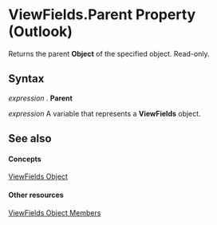 
# ViewFields.Parent Property (Outlook)

Returns the parent  **Object** of the specified object. Read-only.


## Syntax

 _expression_ . **Parent**

 _expression_ A variable that represents a **ViewFields** object.


## See also


#### Concepts


[ViewFields Object](2516faed-ed11-6cb3-ce9c-b6afa788e909.md)
#### Other resources


[ViewFields Object Members](cb481039-258c-e3af-e694-d7712cf0c648.md)
